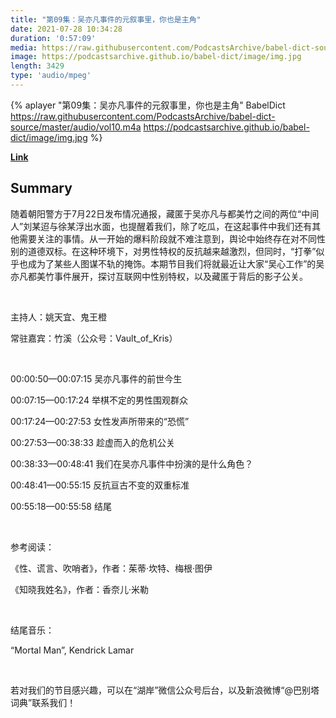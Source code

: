 ```yaml
---
title: "第09集：吴亦凡事件的元叙事里，你也是主角"
date: 2021-07-28 10:34:28
duration: '0:57:09'
media: https://raw.githubusercontent.com/PodcastsArchive/babel-dict-source/master/audio/vol10.m4a
image: https://podcastsarchive.github.io/babel-dict/image/img.jpg
length: 3429
type: 'audio/mpeg'
---
```


{% aplayer "第09集：吴亦凡事件的元叙事里，你也是主角" BabelDict  https://raw.githubusercontent.com/PodcastsArchive/babel-dict-source/master/audio/vol10.m4a https://podcastsarchive.github.io/babel-dict/image/img.jpg %}

**[Link](https://www.xiaoyuzhoufm.com/episode/61013331f28285a543e3e049)**

## Summary
<p>随着朝阳警方于7月22日发布情况通报，藏匿于吴亦凡与都美竹之间的两位“中间人”刘某迢与徐某浮出水面，也提醒着我们，除了吃瓜，在这起事件中我们还有其他需要关注的事情。从一开始的爆料阶段就不难注意到，舆论中始终存在对不同性别的道德双标。在这种环境下，对男性特权的反抗越来越激烈，但同时，“打拳”似乎也成为了某些人图谋不轨的掩饰。本期节目我们将就最近让大家“吴心工作”的吴亦凡都美竹事件展开，探讨互联网中性别特权，以及藏匿于背后的影子公关。</p><p><br /></p><p>主持人：姚天宜、鬼王橙</p><p>常驻嘉宾：竹溪（公众号：Vault_of_Kris）</p><p><br /></p><p>00:00:50—00:07:15 吴亦凡事件的前世今生</p><p>00:07:15—00:17:24 举棋不定的男性围观群众</p><p>00:17:24—00:27:53 女性发声所带来的“恐慌”</p><p>00:27:53—00:38:33 趁虚而入的危机公关</p><p>00:38:33—00:48:41 我们在吴亦凡事件中扮演的是什么角色？</p><p>00:48:41—00:55:15 反抗亘古不变的双重标准</p><p>00:55:18—00:55:58 结尾</p><p><br /></p><p>参考阅读：</p><p>《性、谎言、吹哨者》，作者：茱蒂·坎特、梅根·图伊</p><p>《知晓我姓名》，作者：香奈儿·米勒</p><p><br /></p><p>结尾音乐：</p><p>“Mortal Man”, Kendrick Lamar</p><p><br /></p><p>若对我们的节目感兴趣，可以在“湖岸”微信公众号后台，以及新浪微博“@巴别塔词典”联系我们！</p>
    